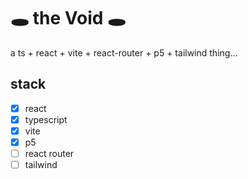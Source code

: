 # 🕳️ ️the Void 🕳️

a ts + react + vite + react-router + p5 + tailwind thing...

## stack

- [x] react
- [x] typescript
- [x] vite
- [x] p5
- [ ] react router
- [ ] tailwind

